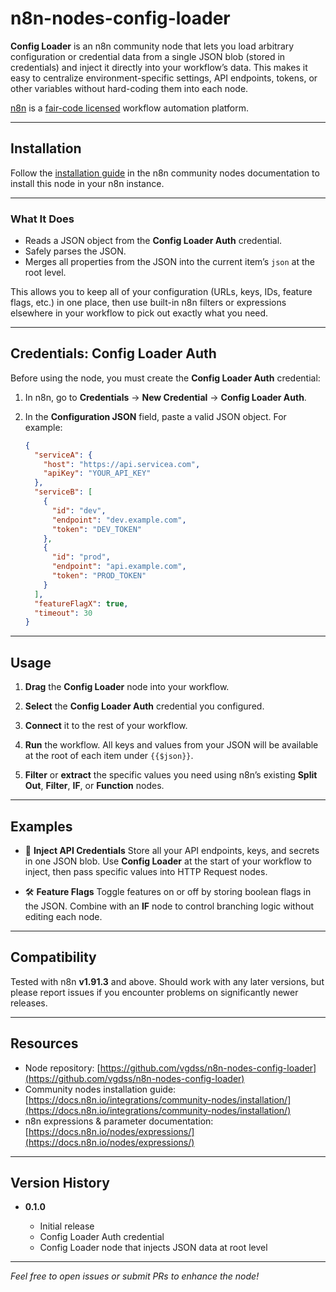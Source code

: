 # n8n-nodes-config-loader

**Config Loader** is an n8n community node that lets you load arbitrary configuration or credential data from a single JSON blob (stored in credentials) and inject it directly into your workflow’s data. This makes it easy to centralize environment-specific settings, API endpoints, tokens, or other variables without hard-coding them into each node.

[n8n](https://n8n.io/) is a [fair-code licensed](https://docs.n8n.io/reference/license/) workflow automation platform.

---

## Installation

Follow the [installation guide](https://docs.n8n.io/integrations/community-nodes/installation/) in the n8n community nodes documentation to install this node in your n8n instance.

---

### What It Does

* Reads a JSON object from the **Config Loader Auth** credential.
* Safely parses the JSON.
* Merges all properties from the JSON into the current item’s `json` at the root level.

This allows you to keep all of your configuration (URLs, keys, IDs, feature flags, etc.) in one place, then use built-in n8n filters or expressions elsewhere in your workflow to pick out exactly what you need.

---

## Credentials: Config Loader Auth

Before using the node, you must create the **Config Loader Auth** credential:

1. In n8n, go to **Credentials** → **New Credential** → **Config Loader Auth**.
2. In the **Configuration JSON** field, paste a valid JSON object. For example:

   ```json
   {
     "serviceA": {
       "host": "https://api.servicea.com",
       "apiKey": "YOUR_API_KEY"
     },
     "serviceB": [
       {
         "id": "dev",
         "endpoint": "dev.example.com",
         "token": "DEV_TOKEN"
       },
       {
         "id": "prod",
         "endpoint": "api.example.com",
         "token": "PROD_TOKEN"
       }
     ],
     "featureFlagX": true,
     "timeout": 30
   }
   ```

---

## Usage

1. **Drag** the **Config Loader** node into your workflow.

2. **Select** the **Config Loader Auth** credential you configured.

3. **Connect** it to the rest of your workflow.

4. **Run** the workflow. All keys and values from your JSON will be available at the root of each item under `{{$json}}`.

5. **Filter** or **extract** the specific values you need using n8n’s existing **Split Out**, **Filter**, **IF**, or **Function** nodes.

---

## Examples

* 🔑 **Inject API Credentials**
  Store all your API endpoints, keys, and secrets in one JSON blob. Use **Config Loader** at the start of your workflow to inject, then pass specific values into HTTP Request nodes.

* 🛠️ **Feature Flags**
  Toggle features on or off by storing boolean flags in the JSON. Combine with an **IF** node to control branching logic without editing each node.

---

## Compatibility

Tested with n8n **v1.91.3** and above. Should work with any later versions, but please report issues if you encounter problems on significantly newer releases.

---

## Resources

* Node repository: [https://github.com/vgdss/n8n-nodes-config-loader](https://github.com/vgdss/n8n-nodes-config-loader)
* Community nodes installation guide: [https://docs.n8n.io/integrations/community-nodes/installation/](https://docs.n8n.io/integrations/community-nodes/installation/)
* n8n expressions & parameter documentation: [https://docs.n8n.io/nodes/expressions/](https://docs.n8n.io/nodes/expressions/)

---

## Version History

* **0.1.0**

  * Initial release
  * Config Loader Auth credential
  * Config Loader node that injects JSON data at root level

---

*Feel free to open issues or submit PRs to enhance the node!*
